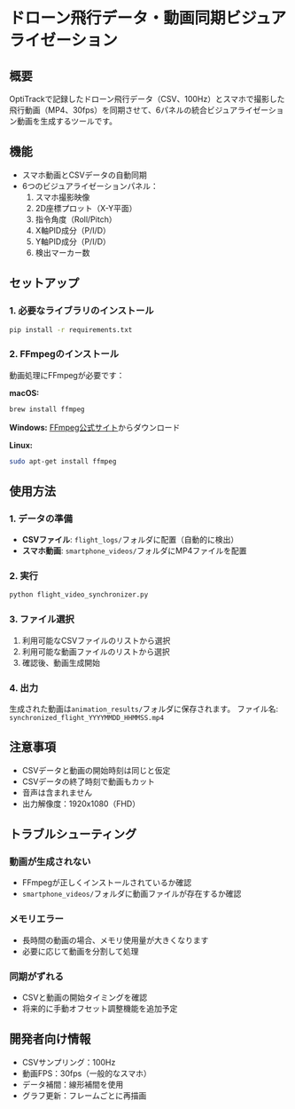# ドローン飛行データ・動画同期ビジュアライゼーション

## 概要
OptiTrackで記録したドローン飛行データ（CSV、100Hz）とスマホで撮影した飛行動画（MP4、30fps）を同期させて、6パネルの統合ビジュアライゼーション動画を生成するツールです。

## 機能
- スマホ動画とCSVデータの自動同期
- 6つのビジュアライゼーションパネル：
  1. スマホ撮影映像
  2. 2D座標プロット（X-Y平面）
  3. 指令角度（Roll/Pitch）
  4. X軸PID成分（P/I/D）
  5. Y軸PID成分（P/I/D）
  6. 検出マーカー数

## セットアップ

### 1. 必要なライブラリのインストール
```bash
pip install -r requirements.txt
```

### 2. FFmpegのインストール
動画処理にFFmpegが必要です：

**macOS:**
```bash
brew install ffmpeg
```

**Windows:**
[FFmpeg公式サイト](https://ffmpeg.org/download.html)からダウンロード

**Linux:**
```bash
sudo apt-get install ffmpeg
```

## 使用方法

### 1. データの準備
- **CSVファイル**: `flight_logs/`フォルダに配置（自動的に検出）
- **スマホ動画**: `smartphone_videos/`フォルダにMP4ファイルを配置

### 2. 実行
```bash
python flight_video_synchronizer.py
```

### 3. ファイル選択
1. 利用可能なCSVファイルのリストから選択
2. 利用可能な動画ファイルのリストから選択
3. 確認後、動画生成開始

### 4. 出力
生成された動画は`animation_results/`フォルダに保存されます。
ファイル名: `synchronized_flight_YYYYMMDD_HHMMSS.mp4`

## 注意事項
- CSVデータと動画の開始時刻は同じと仮定
- CSVデータの終了時刻で動画もカット
- 音声は含まれません
- 出力解像度：1920x1080（FHD）

## トラブルシューティング

### 動画が生成されない
- FFmpegが正しくインストールされているか確認
- `smartphone_videos/`フォルダに動画ファイルが存在するか確認

### メモリエラー
- 長時間の動画の場合、メモリ使用量が大きくなります
- 必要に応じて動画を分割して処理

### 同期がずれる
- CSVと動画の開始タイミングを確認
- 将来的に手動オフセット調整機能を追加予定

## 開発者向け情報
- CSVサンプリング：100Hz
- 動画FPS：30fps（一般的なスマホ）
- データ補間：線形補間を使用
- グラフ更新：フレームごとに再描画